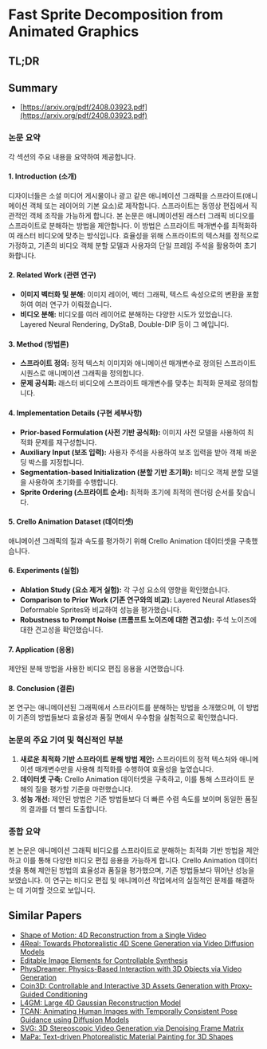 # Fast Sprite Decomposition from Animated Graphics
## TL;DR
## Summary
- [https://arxiv.org/pdf/2408.03923.pdf](https://arxiv.org/pdf/2408.03923.pdf)

### 논문 요약

각 섹션의 주요 내용을 요약하여 제공합니다.

#### 1. Introduction (소개)
디자이너들은 소셜 미디어 게시물이나 광고 같은 애니메이션 그래픽을 스프라이트(애니메이션 객체 또는 레이어의 기본 요소)로 제작합니다. 스프라이트는 동영상 편집에서 직관적인 객체 조작을 가능하게 합니다. 본 논문은 애니메이션된 래스터 그래픽 비디오를 스프라이트로 분해하는 방법을 제안합니다. 이 방법은 스프라이트 매개변수를 최적화하여 래스터 비디오에 맞추는 방식입니다. 효율성을 위해 스프라이트의 텍스처를 정적으로 가정하고, 기존의 비디오 객체 분할 모델과 사용자의 단일 프레임 주석을 활용하여 초기화합니다.

#### 2. Related Work (관련 연구)
- **이미지 벡터화 및 분해:** 이미지 레이어, 벡터 그래픽, 텍스트 속성으로의 변환을 포함하여 여러 연구가 이뤄졌습니다.
- **비디오 분해:** 비디오를 여러 레이어로 분해하는 다양한 시도가 있었습니다. Layered Neural Rendering, DyStaB, Double-DIP 등이 그 예입니다.

#### 3. Method (방법론)
- **스프라이트 정의:** 정적 텍스처 이미지와 애니메이션 매개변수로 정의된 스프라이트 시퀀스로 애니메이션 그래픽을 정의합니다.
- **문제 공식화:** 래스터 비디오에 스프라이트 매개변수를 맞추는 최적화 문제로 정의합니다.

#### 4. Implementation Details (구현 세부사항)
- **Prior-based Formulation (사전 기반 공식화):** 이미지 사전 모델을 사용하여 최적화 문제를 재구성합니다.
- **Auxiliary Input (보조 입력):** 사용자 주석을 사용하여 보조 입력을 받아 객체 바운딩 박스를 지정합니다.
- **Segmentation-based Initialization (분할 기반 초기화):** 비디오 객체 분할 모델을 사용하여 초기화를 수행합니다.
- **Sprite Ordering (스프라이트 순서):** 최적화 초기에 최적의 렌더링 순서를 찾습니다.

#### 5. Crello Animation Dataset (데이터셋)
애니메이션 그래픽의 질과 속도를 평가하기 위해 Crello Animation 데이터셋을 구축했습니다.

#### 6. Experiments (실험)
- **Ablation Study (요소 제거 실험):** 각 구성 요소의 영향을 확인했습니다.
- **Comparison to Prior Work (기존 연구와의 비교):** Layered Neural Atlases와 Deformable Sprites와 비교하여 성능을 평가했습니다.
- **Robustness to Prompt Noise (프롬프트 노이즈에 대한 견고성):** 주석 노이즈에 대한 견고성을 확인했습니다.

#### 7. Application (응용)
제안된 분해 방법을 사용한 비디오 편집 응용을 시연했습니다.

#### 8. Conclusion (결론)
본 연구는 애니메이션된 그래픽에서 스프라이트를 분해하는 방법을 소개했으며, 이 방법이 기존의 방법들보다 효율성과 품질 면에서 우수함을 실험적으로 확인했습니다.

### 논문의 주요 기여 및 혁신적인 부분
1. **새로운 최적화 기반 스프라이트 분해 방법 제안:** 스프라이트의 정적 텍스처와 애니메이션 매개변수만을 사용해 최적화를 수행하여 효율성을 높였습니다.
2. **데이터셋 구축:** Crello Animation 데이터셋을 구축하고, 이를 통해 스프라이트 분해의 질을 평가할 기준을 마련했습니다.
3. **성능 개선:** 제안된 방법은 기존 방법들보다 더 빠른 수렴 속도를 보이며 동일한 품질의 결과를 더 빨리 도출합니다.

### 종합 요약
본 논문은 애니메이션 그래픽 비디오를 스프라이트로 분해하는 최적화 기반 방법을 제안하고 이를 통해 다양한 비디오 편집 응용을 가능하게 합니다. Crello Animation 데이터셋을 통해 제안된 방법의 효율성과 품질을 평가했으며, 기존 방법들보다 뛰어난 성능을 보였습니다. 이 연구는 비디오 편집 및 애니메이션 작업에서의 실질적인 문제를 해결하는 데 기여할 것으로 보입니다.

## Similar Papers
- [Shape of Motion: 4D Reconstruction from a Single Video](2407.13764.md)
- [4Real: Towards Photorealistic 4D Scene Generation via Video Diffusion Models](2406.07472.md)
- [Editable Image Elements for Controllable Synthesis](2404.16029.md)
- [PhysDreamer: Physics-Based Interaction with 3D Objects via Video Generation](2404.13026.md)
- [Coin3D: Controllable and Interactive 3D Assets Generation with Proxy-Guided Conditioning](2405.08054.md)
- [L4GM: Large 4D Gaussian Reconstruction Model](2406.10324.md)
- [TCAN: Animating Human Images with Temporally Consistent Pose Guidance using Diffusion Models](2407.09012.md)
- [SVG: 3D Stereoscopic Video Generation via Denoising Frame Matrix](2407.00367.md)
- [MaPa: Text-driven Photorealistic Material Painting for 3D Shapes](2404.17569.md)
